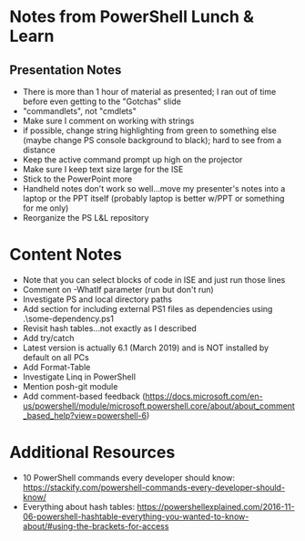 # Notes from PowerShell Lunch & Learn

## Presentation Notes

* There is more than 1 hour of material as presented; I ran out of time before even getting to the "Gotchas" slide
* "commandlets", not "cmdlets"
* Make sure I comment on working with strings
* if possible, change string highlighting from green to something else (maybe change PS console background to black); hard to see from a distance
* Keep the active command prompt up high on the projector
* Make sure I keep text size large for the ISE
* Stick to the PowerPoint more
* Handheld notes don't work so well...move my presenter's notes into a laptop or the PPT itself (probably laptop is better w/PPT or something for me only)
* Reorganize the PS L&L repository

# Content Notes

* Note that you can select blocks of code in ISE and just run those lines
* Comment on -WhatIf parameter (run but don't run)
* Investigate PS and local directory paths
* Add section for including external PS1 files as dependencies using .\some-dependency.ps1
* Revisit hash tables...not exactly as I described
* Add try/catch
* Latest version is actually 6.1 (March 2019) and is NOT installed by default on all PCs
* Add Format-Table
* Investigate Linq in PowerShell
* Mention posh-git module
* Add comment-based feedback (https://docs.microsoft.com/en-us/powershell/module/microsoft.powershell.core/about/about_comment_based_help?view=powershell-6)

# Additional Resources
- 10 PowerShell commands every developer should know: https://stackify.com/powershell-commands-every-developer-should-know/
- Everything about hash tables: https://powershellexplained.com/2016-11-06-powershell-hashtable-everything-you-wanted-to-know-about/#using-the-brackets-for-access
